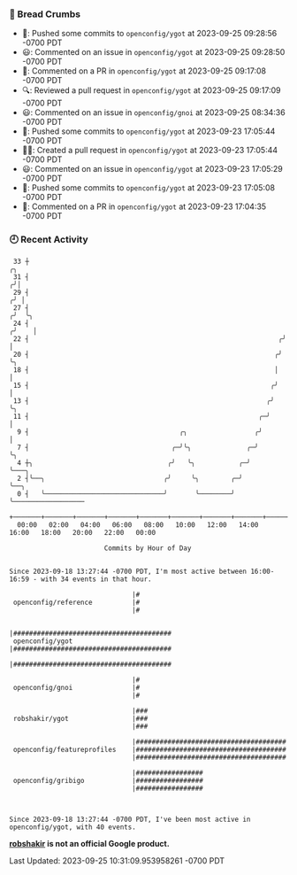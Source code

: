 ### 🍞 Bread Crumbs

 * 🚢: Pushed some commits to `openconfig/ygot` at 2023-09-25 09:28:56 -0700 PDT
 * 😃: Commented on an issue in `openconfig/ygot` at 2023-09-25 09:28:50 -0700 PDT
 * 💬: Commented on a PR in  `openconfig/ygot` at 2023-09-25 09:17:08 -0700 PDT
 * 🔍: Reviewed a pull request in  `openconfig/ygot` at 2023-09-25 09:17:09 -0700 PDT
 * 😃: Commented on an issue in `openconfig/gnoi` at 2023-09-25 08:34:36 -0700 PDT
 * 🚢: Pushed some commits to `openconfig/ygot` at 2023-09-23 17:05:44 -0700 PDT
 * ✍🏼: Created a pull request in `openconfig/ygot` at 2023-09-23 17:05:44 -0700 PDT
 * 😃: Commented on an issue in `openconfig/ygot` at 2023-09-23 17:05:29 -0700 PDT
 * 🚢: Pushed some commits to `openconfig/ygot` at 2023-09-23 17:05:08 -0700 PDT
 * 💬: Commented on a PR in  `openconfig/ygot` at 2023-09-23 17:04:35 -0700 PDT

### 🕘 Recent Activity
```
 33 ┼                                                                    ╭╮
 31 ┤                                                                   ╭╯│
 29 ┤                                                                  ╭╯ │
 27 ┤                                                                 ╭╯  ╰╮
 24 ┤                                                                ╭╯    │
 22 ┤                                                               ╭╯     │
 20 ┤                                                              ╭╯      ╰╮
 18 ┤                                                              │        │
 15 ┤                                                             ╭╯        │
 13 ┤                                                            ╭╯         ╰╮
 11 ┤                                                          ╭─╯           │
  9 ┤                                      ╭╮                 ╭╯             │
  7 ┤                                    ╭─╯╰╮              ╭─╯              ╰╮
  4 ┼╮                                  ╭╯   ╰╮           ╭─╯                 ╰───╮
  2 ┤╰──╮                              ╭╯     ╰╮        ╭─╯                       ╰──╮
  0 ┤   ╰──────────────────────────────╯       ╰────────╯                            ╰──────────────────
    +───────+───────+───────+───────+───────+───────+───────+───────+───────+───────+───────+───────+────
  00:00   02:00   04:00   06:00   08:00   10:00   12:00   14:00   16:00   18:00   20:00   22:00   00:00   

						Commits by Hour of Day


Since 2023-09-18 13:27:44 -0700 PDT, I'm most active between 16:00-16:59 - with 34 events in that hour.

```



```
                               |#
 openconfig/reference          |#
                               |#

                               |########################################
 openconfig/ygot               |########################################
                               |########################################

                               |#
 openconfig/gnoi               |#
                               |#

                               |###
 robshakir/ygot                |###
                               |###

                               |######################################
 openconfig/featureprofiles    |######################################
                               |######################################

                               |#################
 openconfig/gribigo            |#################
                               |#################



Since 2023-09-18 13:27:44 -0700 PDT, I've been most active in openconfig/ygot, with 40 events.

```
**[robshakir](mailto:robjs@google.com) is not an official Google product.**  


Last Updated: 2023-09-25 10:31:09.953958261 -0700 PDT
